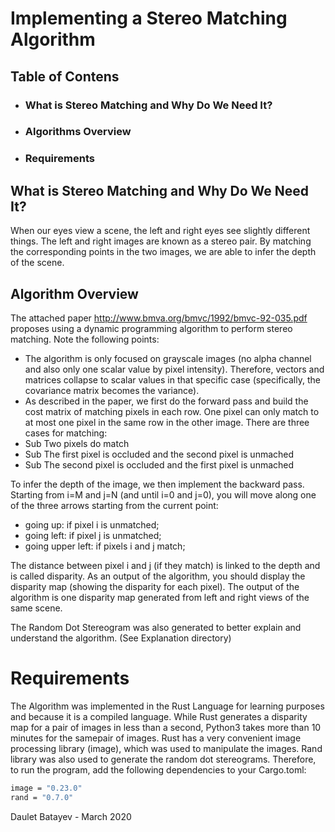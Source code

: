 # Implementing a Stereo Matching Algorithm
## Table of Contens
* ### What is Stereo Matching and Why Do We Need It?
* ### Algorithms Overview 
* ### Requirements

## What is Stereo Matching and Why Do We Need It?

When our eyes view a scene, the left and right eyes see slightly different things. The left and right images are known as a stereo pair. By matching the corresponding points in the two images, we are able to infer the depth of the scene.

## Algorithm Overview
The attached paper http://www.bmva.org/bmvc/1992/bmvc-92-035.pdf proposes using a dynamic programming algorithm to perform stereo matching. Note the following points:
* The algorithm is only focused on grayscale images (no alpha channel and also only one scalar value by pixel intensity). Therefore, vectors and matrices collapse to scalar values in that specific case (specifically, the covariance matrix becomes the variance).
* As described in the paper, we first do the forward pass and build the cost matrix of matching pixels in each row. One pixel can only match to at most one pixel in the same row in the other image. There are three cases for matching:
 * Sub Two pixels do match
 * Sub The first pixel is occluded and the second pixel is unmached
 * Sub The second pixel is occluded and the first pixel is unmached

To infer the depth of the image, we then implement the backward pass. Starting from i=M and j=N (and until i=0 and j=0), you will move along one of the three arrows starting from the current point:
* going up: if pixel i is unmatched;
* going left: if pixel j is unmatched;
* going upper left: if pixels i and j match;

The distance between pixel i and j (if they match) is linked to the depth and is called disparity. As an output of the algorithm, you should display the disparity map (showing the disparity for each pixel). The output of the algorithm is one disparity map generated from left and right views of the same scene.

The Random Dot Stereogram was also generated to better explain and understand the algorithm. (See Explanation directory)

# Requirements

The Algorithm was implemented in the Rust Language for learning purposes and because it is a compiled language. While Rust generates a disparity map for a pair of images in less than a second, Python3 takes more than 10 minutes for the samepair of images. Rust has a very convenient image processing library (image), which was used to manipulate the images. Rand library was also used to generate the random dot stereograms. Therefore, to run the program, add the following dependencies to your Cargo.toml:

``` bash
image = "0.23.0"
rand = "0.7.0"
```
 


Daulet Batayev - March 2020
